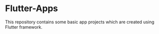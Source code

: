 # Flutter-Apps
This repository contains some basic app projects which are created using Flutter framework.
